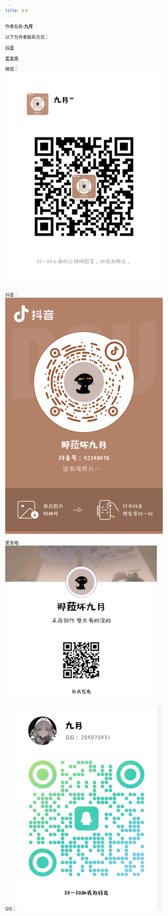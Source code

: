 ```yaml
---
title: 关于
---
```


作者名称:**九月**
 

以下为作者联系方式：


[抖音](https://www.douyin.com/user/self?from_tab_name=main)

[爱发电](https://afdian.com/a/jy9527)



微信：
![微信二维码](/images/2.png)

抖音：
![抖音二维码](/images/1.png)

爱发电:
![爱发电二维码](/images/3.png)

QQ：
![QQ二维码](/images/4.png)


